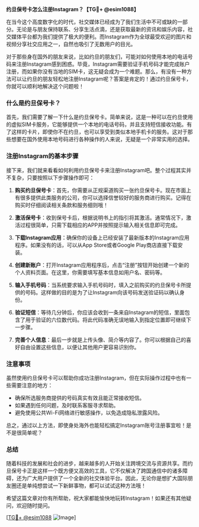 **约旦保号卡怎么注册Instagram？【TG💪+ @esim1088】**

在当今这个高度数字化的时代，社交媒体已经成为了我们生活中不可或缺的一部分。无论是与朋友保持联系、分享生活点滴，还是获取最新的资讯和娱乐内容，社交媒体平台都为我们提供了极大的便利。而Instagram作为全球最受欢迎的图片和视频分享社交应用之一，自然也吸引了无数用户的目光。

对于那些身在国外的朋友来说，比如约旦的朋友们，可能对如何使用本地的电话号码来注册Instagram感到困惑。毕竟，Instagram需要验证手机号码才能完成账户注册，而如果你没有当地的SIM卡，这无疑会成为一个难题。那么，有没有一种方法可以让约旦的朋友轻松地注册Instagram呢？答案是肯定的！通过约旦保号卡，你就可以顺利地解决这个问题啦！

### 什么是约旦保号卡？

首先，我们需要了解一下什么是约旦保号卡。简单来说，这是一种可以在约旦使用的虚拟SIM卡服务，它能够提供一个本地的电话号码，并且支持短信接收功能。有了这样的卡片，即使你不在约旦，也可以享受到类似本地手机卡的服务。这对于那些想要在国外使用本地号码进行各种操作的人来说，无疑是一个非常实用的选择。

### 注册Instagram的基本步骤

接下来，我们就来看看如何利用约旦保号卡来注册Instagram吧。整个过程其实并不复杂，只要按照以下步骤操作即可：

1. **购买约旦保号卡**：首先，你需要从正规渠道购买一张约旦保号卡。现在市面上有很多提供此类服务的公司，你可以选择信誉较好的服务商进行购买。记得在购买时仔细阅读相关条款和服务细则哦！

2. **激活保号卡**：收到保号卡后，根据说明书上的指引将其激活。通常情况下，激活过程很简单，只需下载相应的APP并按照提示输入相关信息即可完成。

3. **下载Instagram应用**：确保你的设备上已经安装了最新版本的Instagram应用程序。如果没有的话，可以从App Store或者Google Play商店直接下载安装。

4. **创建新账户**：打开Instagram应用程序后，点击“注册”按钮开始创建一个新的个人资料页面。在这里，你需要填写基本信息如用户名、密码等。

5. **输入手机号码**：当系统要求输入手机号码时，填入之前购买的约旦保号卡所提供的号码。这样做的目的是为了让Instagram向该号码发送验证码以确认身份。

6. **验证短信**：等待几分钟后，你应该会收到一条来自Instagram的短信，里面包含了用于验证的六位数代码。将此代码准确无误地输入到指定位置即可继续下一步骤。

7. **完善个人信息**：最后一步就是上传头像、简介等内容了。你可以根据自己的喜好自由设置这些信息，以便让其他用户更容易识别你。

### 注意事项

虽然使用约旦保号卡可以帮助你成功注册Instagram，但在实际操作过程中也有一些需要注意的地方：

- 确保所选服务商提供的号码真实有效且能正常接收短信。
- 如果遇到任何问题，及时联系客服寻求帮助。
- 避免使用公共Wi-Fi网络进行敏感操作，以免造成隐私泄露风险。

总之，通过以上方法，即使身处海外也能轻松搞定Instagram账号注册事宜啦！是不是很简单呢？

### 总结

随着科技的发展和社会的进步，越来越多的人开始关注跨境交流与资源共享。而约旦保号卡正是这样一个既方便又高效的工具，它不仅解决了跨国通信中的诸多障碍，还为广大用户提供了一个全新的社交体验平台。因此，无论你是想扩大国际朋友圈还是单纯想尝试一下新鲜事物，都可以试试这种方法哦！

希望这篇文章对你有所帮助，祝大家都能愉快地玩转Instagram！如果还有其他疑问，欢迎随时提问。

[[TG💪+ @esim1088](https://t.me/s/esim1088) ![Image](https://i.postimg.cc/4NQfJmqS/Snipaste-2025-05-13-00-14-12.png)]